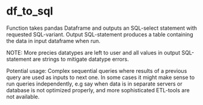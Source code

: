 # df_to_sql

Function takes pandas Dataframe and outputs an SQL-select statement with requested SQL-variant. Output SQL-statement produces a table containing the data in input dataframe when run. 

NOTE: More precies datatypes are left to user and all values in output SQL-statement are strings to mitigate datatype errors.

Potential usage:
Complex sequential queries where results of a previous query are used as inputs to next one. In some cases it might make sense to run queries independently, e.g say when data is in separate servers or database is 
not optimized properly, and more sophisticated ETL-tools are not available.
